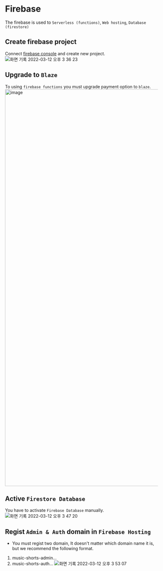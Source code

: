 # Firebase
The firebase is used to `Serverless (functions)`, `Web hosting`, `Database (firestore)`

## Create firebase project
Connect [firebase console](https://console.firebase.google.com) and create new project.
![화면 기록 2022-03-12 오후 3 36 23](https://user-images.githubusercontent.com/48207131/158007190-1ec9eae0-3659-43eb-8f62-486b7f3dc63c.gif)

## Upgrade to `Blaze`
To using `firebase functions` you must upgrade payment option to `blaze`.
<img width="1309" alt="image" src="https://user-images.githubusercontent.com/48207131/158007338-ccb8d904-2d92-41a8-bde0-45a81b2d4269.png">

## Active `Firestore Database`
You have to activate `Firebase Database` manually.
![화면 기록 2022-03-12 오후 3 47 20](https://user-images.githubusercontent.com/48207131/158007493-cb57a81b-9fed-4bdc-bdf2-0718ef884912.gif)

## Regist `Admin & Auth` domain in `Firebase Hosting`
- You must regist two domain, It doesn't matter which domain name it is, but we recommend the following format.
1. music-shorts-admin...
2. music-shorts-auth...
![화면 기록 2022-03-12 오후 3 53 07](https://user-images.githubusercontent.com/48207131/158007771-4ac9d592-82a1-4e2e-95f2-78ca1b72fd95.gif)
